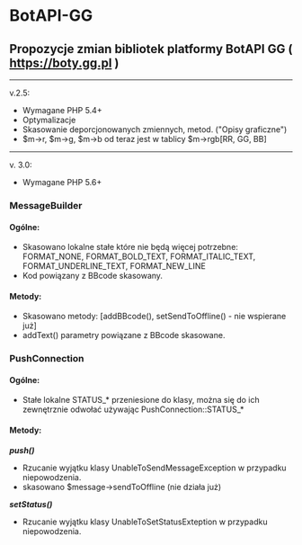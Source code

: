 # BotAPI-GG
## Propozycje zmian bibliotek platformy BotAPI GG ( https://boty.gg.pl )

---

v.2.5:

* Wymagane PHP 5.4+
* Optymalizacje
* Skasowanie deporcjonowanych zmiennych, metod. ("Opisy graficzne")
* $m->r, $m->g, $m->b od teraz jest w tablicy $m->rgb[RR, GG, BB]

----

v. 3.0:

* Wymagane PHP 5.6+

### MessageBuilder
#### Ogólne:
 * Skasowano lokalne stałe które nie będą więcej potrzebne: FORMAT_NONE, FORMAT_BOLD_TEXT, FORMAT_ITALIC_TEXT, FORMAT_UNDERLINE_TEXT, FORMAT_NEW_LINE
 * Kod powiązany z BBcode skasowany.
#### Metody:
 * Skasowano metody: [addBBcode(), setSendToOffline() - nie wspierane już]
 * addText() parametry powiązane z BBcode skasowane.

### PushConnection
#### Ogólne:
 * Stałe lokalne STATUS_* przeniesione do klasy, można się do ich zewnętrznie odwołać używając PushConnection::STATUS_*
#### Metody:
 ***push()***
  * Rzucanie wyjątku klasy UnableToSendMessageException w przypadku niepowodzenia.
  * skasowano $message->sendToOffline (nie działa już)

 ***setStatus()***
 * Rzucanie wyjątku klasy UnableToSetStatusExteption w przypadku niepowodzenia.
